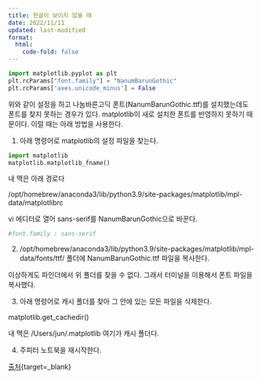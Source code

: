 ```yaml
---
title: 한글이 보이지 않을 때
date: 2022/11/11
updated: last-modified
format: 
  html:
    code-fold: false
---
```


```python
import matplotlib.pyplot as plt
plt.rcParams["font.family"] = "NanumBarunGothic"
plt.rcParams['axes.unicode_minus'] = False
```

위와 같이 설정을 하고 나눔바른고딕 폰트(NanumBarunGothic.ttf)를 설치했는데도 폰트를 찾지 못하는 경우가 있다. matplotlib이 새로 설치한 폰트를 반영하지 못하기 때문이다. 이럴 때는 아래 방법을 사용한다.

1. 아래 명령어로 matplotlib의 설정 파일을 찾는다.

```python
import matplotlib
matplotlib.matplotlib_fname()
```

내 맥은 아래 경로다

/opt/homebrew/anaconda3/lib/python3.9/site-packages/matplotlib/mpl-data/matplotlibrc

vi 에디터로 열어 sans-serif를 NanumBarunGothic으로 바꾼다.

```python
#font.family : sans-serif
```

2. /opt/homebrew/anaconda3/lib/python3.9/site-packages/matplotlib/mpl-data/fonts/ttf/ 폴더에 NanumBarunGothic.ttf 파일을 복사한다.

이상하게도 파인더에서 위 폴더를 찾을 수 없다. 그래서 터미널을 이용해서 폰트 파일을 복사했다.

3. 아래 명령어로 캐시 폴더를 찾아 그 안에 있는 모든 파일을 삭제한다.

matplotlib.get_cachedir()

내 맥은 /Users/jun/.matplotlib 여기가 캐시 폴더다.

4. 주피터 노트북을 재시작한다.

[출처](https://seong6496.tistory.com/95){target=_blank}